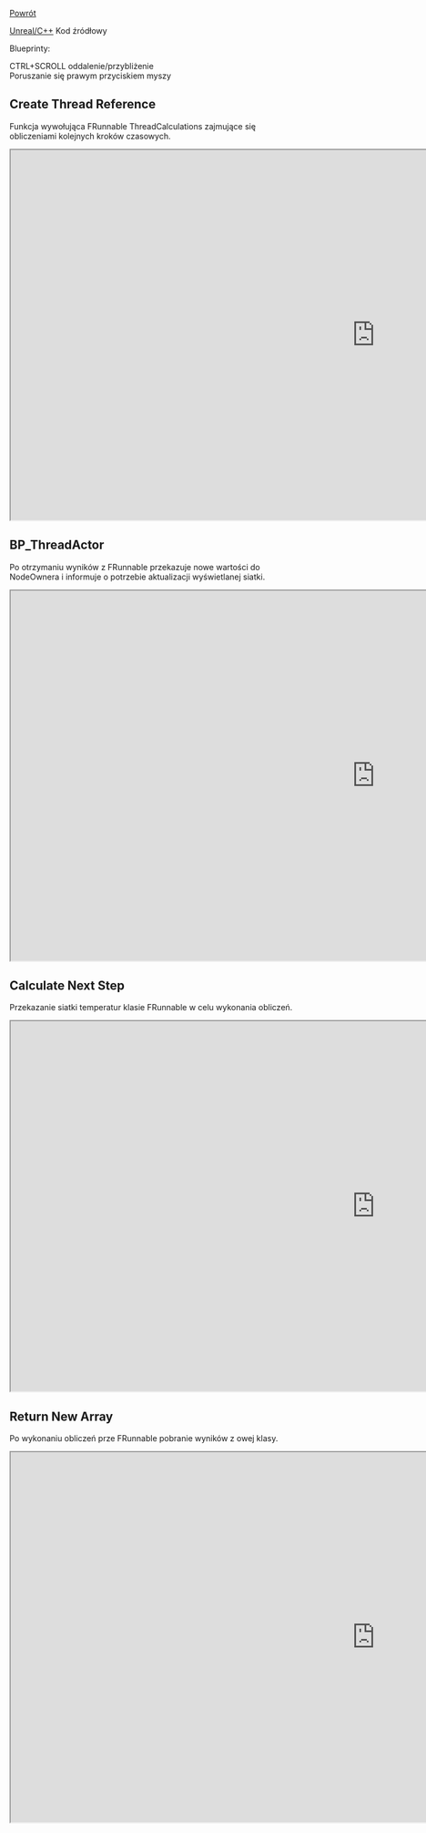 [Powrót](../README.md)<br />
 
[Unreal/C++](https://github.com/grzedzicki/HeatTransferUE5/tree/main/ThreadActor/Unreal%20C%2B%2B) Kod źródłowy
  
  
Blueprinty:

CTRL+SCROLL oddalenie/przybliżenie  
Poruszanie się prawym przyciskiem myszy  

## Create Thread Reference
Funkcja wywołująca FRunnable ThreadCalculations zajmujące się obliczeniami kolejnych kroków czasowych.
<iframe width=1280 height=650 src="https://blueprintue.com/render/ef7oi9qg/" scrolling="no" allowfullscreen></iframe>


## BP_ThreadActor
Po otrzymaniu wyników z FRunnable przekazuje nowe wartości do NodeOwnera i informuje o potrzebie aktualizacji wyświetlanej siatki.
<iframe width=1280 height=650 src="https://blueprintue.com/render/zejea3zc/" scrolling="no" allowfullscreen></iframe>


## Calculate Next Step
Przekazanie siatki temperatur klasie FRunnable w celu wykonania obliczeń.
<iframe width=1280 height=650 src="https://blueprintue.com/render/t9wtuf49" scrolling="no" allowfullscreen></iframe>


## Return New Array
Po wykonaniu obliczeń prze FRunnable pobranie wyników z owej klasy.
<iframe width=1280 height=650 src="https://blueprintue.com/render/-fijfrg4/" scrolling="no" allowfullscreen></iframe>

